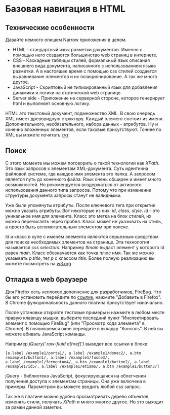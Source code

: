 Базовая навигация в HTML
=======================

Технические особенности
-----------------------

Давайте немного опишем Narrow приложения в целом.

 * HTML - стандартный язык разметки документов. Именно c помощью него создаются большинство web страниц в интернете.
 * CSS - Каскадные таблицы стилей, формальный язык описания внешнего вида документа,
  написанного с использованием языка разметки. А в настоящее время с помощью css стилей
  создается выравнивание элементов и их позиционирование. А так же много другое.
 * JavaScript - Скриптовый не типизированный язык для добавления динамики и логики на статической web странице.
 * Server side - Приложение на серверной стороне, которое генерирует html и выполняет основную логику.

HTML это текстовый документ, подмножество XML. В свою очередь XML имеет древовидную структуру. 
Каждый элемент состоит из имени. Дополнительного, необязательного, набора данных - атрибутов.
Ну и конечно вложенных элементов, если таковые присутствуют.
Точнее по XML вы можете почитать [тут](http://ru.wikipedia.org/wiki/XML)

Поиск
-----

С этого момента мы можем поговорить о такой технологии как *XPath*.
Это язык запросов к элементам XML-документа. Суть идентична файловой системе, где каждое имя элемента это папка. 
А запросом является путь до конечного файла. Язык очень обширен и имеет много возможностей.
Но рекомендуется воздержаться от активного использования данного типа запросов. 
Потому что при изменении структуры документа запросы станут не валидными.

Уже были упомянуты атрибуты. После ключевого тега при открытии можно указать атрибуты. 
Вот некоторые из них: *id*, *class*, *style*. *id* - это уникальное имя для элемента.
Класс это метка на блок стилей, их можно перечислять через пробел. 
Класс может не указывать на стиль, а просто быть вспомогательным элементом при поиске.

*Id* и класс в купе с именем элемента являются серьезным средством для поиска необходимых элементов на странице. 
Эта технология называется *css selectors*. Например *#main* выдаст элемент у которого id равен *main*.
Класс обозначается как точка плюс имя. Так же можно указывать *p.title*, тег *p* c классом *title*.
Более полную реализацию вы можете посмотреть на [w3.org](http://www.w3.org/TR/CSS2/selector.html)

Отладка в web браузере
----------------------

Для Firefox есть неплохое дополнение для разработчиков, FireBug.
Что бы его установить перейдите по [ссылке](https://addons.mozilla.org/ru/firefox/addon/firebug/),
нажмите "Добавить в Firefox". В Chrome функциональность данного плагина присутствует изначально.

После установки откройте тестовые примеры и нажмите в любом месте правую клавишу мышки, 
выберите последний пункт "Инспектировать элемент с помощью FireBug" (или "Просмотр кода элемента" в Chrome).
В появившемся окне перейдите в вкладку "Консоль". В ней вы можете вбивать JavaScript команды.

Например *jQuery(‘.row-fluid a[href]’)* выведет все ссылки в блоке:

    [a.label /example1/porta1/, a.label /example1/donec2/, a.btn /example1/button1/, a.label /example1/fusce3/,
    a.label /example1/fermentum4/, a.btn /example1/button2/, a.label /example1/id5/, a.label /example1/etiam6/, a.btn /example1/button3/]

jQuery - библиотека JavaScript, фокусирующаяся на облегчении получения доступа к элементам страницы.
Она уже включена в примеры. Параметром вы можете вводить любой css запрос.

Так же в плагине можно удобно просматривать дерево объектов, изменять стили, получать *XPath* и много многое другое.
Но это выходит за рамки данной заметки.